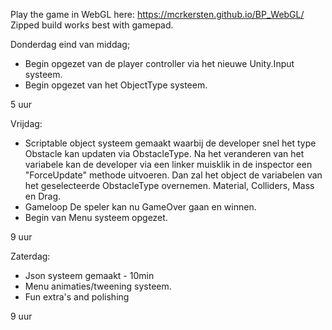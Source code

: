 Play the game in WebGL here: https://mcrkersten.github.io/BP_WebGL/
Zipped build works best with gamepad.

Donderdag eind van middag;
- Begin opgezet van de player controller via het nieuwe Unity.Input systeem.
- Begin opgezet van het ObjectType systeem.

5 uur

Vrijdag:
- Scriptable object systeem gemaakt waarbij de developer snel het type Obstacle kan updaten via ObstacleType.
Na het veranderen van het variabele kan de developer via een linker muisklik in de inspector een "ForceUpdate" methode uitvoeren.
Dan zal het object de variabelen van het geselecteerde ObstacleType overnemen. Material, Colliders, Mass en Drag.
- Gameloop De speler kan nu GameOver gaan en winnen. 
- Begin van Menu systeem opgezet.

9 uur

Zaterdag:
- Json systeem gemaakt - 10min
- Menu animaties/tweening systeem.
- Fun extra's and polishing

9 uur
